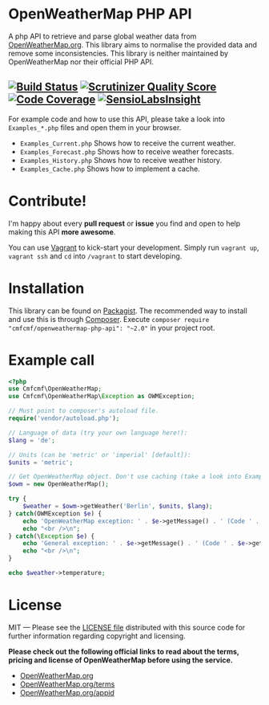 OpenWeatherMap PHP API
======================
A php API to retrieve and parse global weather data from 
[OpenWeatherMap.org](http://www.OpenWeatherMap.org).
This library aims to normalise the provided data and remove some inconsistencies.
This library is neither maintained by OpenWeatherMap nor their official PHP API.

[![Build Status](https://travis-ci.org/cmfcmf/OpenWeatherMap-PHP-Api.png?branch=master)](https://travis-ci.org/cmfcmf/OpenWeatherMap-PHP-Api)
[![Scrutinizer Quality Score](https://scrutinizer-ci.com/g/cmfcmf/OpenWeatherMap-PHP-Api/badges/quality-score.png?s=f31ca08aa8896416cf162403d34362f0a5da0966)](https://scrutinizer-ci.com/g/cmfcmf/OpenWeatherMap-PHP-Api/)
[![Code Coverage](https://scrutinizer-ci.com/g/cmfcmf/OpenWeatherMap-PHP-Api/badges/coverage.png?b=master)](https://scrutinizer-ci.com/g/cmfcmf/OpenWeatherMap-PHP-Api/?branch=master)
[![SensioLabsInsight](https://insight.sensiolabs.com/projects/0addfb24-e2b4-4feb-848e-86b2078ca104/big.png)](https://insight.sensiolabs.com/projects/0addfb24-e2b4-4feb-848e-86b2078ca104)
-----------

For example code and how to use this API, please take a look into 
`Examples_*.php` files and open them in your browser.
- `Examples_Current.php` Shows how to receive the current weather.
- `Examples_Forecast.php` Shows how to receive weather forecasts.
- `Examples_History.php` Shows how to receive weather history.
- `Examples_Cache.php` Shows how to implement a cache.


Contribute!
===========
I'm happy about every **pull request** or **issue** you find and open to help 
making this API **more awesome**.

You can use [Vagrant](https://vagrantup.com) to kick-start your development.
Simply run `vagrant up`, `vagrant ssh` and `cd` into `/vagrant` to start 
developing.

Installation
============
This library can be found on [Packagist](https://packagist.org/packages/cmfcmf/openweathermap-php-api).
The recommended way to install and use this is through [Composer](http://getcomposer.org).
Execute `composer require "cmfcmf/openweathermap-php-api": "~2.0"` in your
project root.

Example call
============
```php
<?php
use Cmfcmf\OpenWeatherMap;
use Cmfcmf\OpenWeatherMap\Exception as OWMException;

// Must point to composer's autoload file.
require('vendor/autoload.php');

// Language of data (try your own language here!):
$lang = 'de';

// Units (can be 'metric' or 'imperial' [default]):
$units = 'metric';

// Get OpenWeatherMap object. Don't use caching (take a look into Example_Cache.php to see how it works).
$owm = new OpenWeatherMap();

try {
    $weather = $owm->getWeather('Berlin', $units, $lang);
} catch(OWMException $e) {
    echo 'OpenWeatherMap exception: ' . $e->getMessage() . ' (Code ' . $e->getCode() . ').';
    echo "<br />\n";
} catch(\Exception $e) {
    echo 'General exception: ' . $e->getMessage() . ' (Code ' . $e->getCode() . ').';
    echo "<br />\n";
}

echo $weather->temperature;
```

License
=======
MIT — Please see the [LICENSE file](https://github.com/Cmfcmf/OpenWeatherMap-PHP-Api/blob/master/LICENSE)
distributed with this source code for further information regarding copyright and licensing.

**Please check out the following official links to read about the terms, pricing 
and license of OpenWeatherMap before using the service.**
- [OpenWeatherMap.org](http://OpenWeatherMap.org)
- [OpenWeatherMap.org/terms](http://OpenWeatherMap.org/terms)
- [OpenWeatherMap.org/appid](http://OpenWeatherMap.org/appid)
